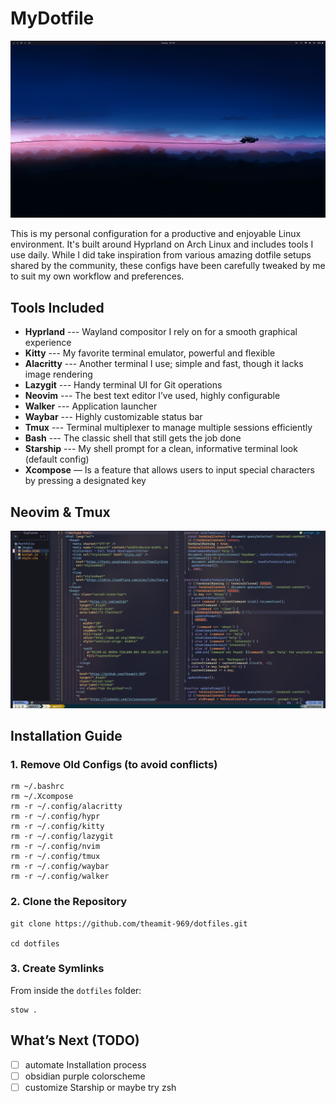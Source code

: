 # MyDotfile

![My Homescreen](images/desktop_2.png)

This is my personal configuration for a productive and enjoyable Linux environment. It's built around Hyprland on Arch Linux and includes tools I use daily. While I did take inspiration from various amazing dotfile setups shared by the community, these configs have been carefully tweaked by me to suit my own workflow and preferences.

## Tools Included

- **Hyprland** --- Wayland compositor I rely on for a smooth graphical experience
- **Kitty** --- My favorite terminal emulator, powerful and flexible
- **Alacritty** --- Another terminal I use; simple and fast, though it lacks image rendering
- **Lazygit** --- Handy terminal UI for Git operations
- **Neovim** --- The best text editor I’ve used, highly configurable
- **Walker** --- Application launcher
- **Waybar** --- Highly customizable status bar
- **Tmux** --- Terminal multiplexer to manage multiple sessions efficiently
- **Bash** --- The classic shell that still gets the job done
- **Starship** --- My shell prompt for a clean, informative terminal look (default config)
- **Xcompose** — Is a feature that allows users to input special characters by pressing a designated key

## Neovim & Tmux

![My Neovim Setup](images/neovim_setup.png)

## Installation Guide

### 1. Remove Old Configs (to avoid conflicts)

```
rm ~/.bashrc
rm ~/.Xcompose
rm -r ~/.config/alacritty
rm -r ~/.config/hypr
rm -r ~/.config/kitty
rm -r ~/.config/lazygit
rm -r ~/.config/nvim
rm -r ~/.config/tmux
rm -r ~/.config/waybar
rm -r ~/.config/walker
```

### 2. Clone the Repository

```
git clone https://github.com/theamit-969/dotfiles.git

cd dotfiles
```

### 3. Create Symlinks

From inside the `dotfiles` folder:

```
stow .
```

## What’s Next (TODO)

- [ ] automate Installation process
- [ ] obsidian purple colorscheme
- [ ] customize Starship or maybe try zsh

<!-- ## What is Symlinking? -->
<!---->
<!-- Symlinking (symbolic linking) is like creating a shortcut.   -->
<!-- It **points from the location where your system expects configs** → **to the version inside your dotfiles folder**. -->
<!---->
<!-- - **Source:** the config in your dotfiles folder (e.g., `~/dotfiles/nvim`) -->
<!-- - **Target:** where the system looks for it (e.g., `~/.config/nvim`) -->
<!---->
<!-- This way, you update configs in one place and your system will always use the latest version. -->
